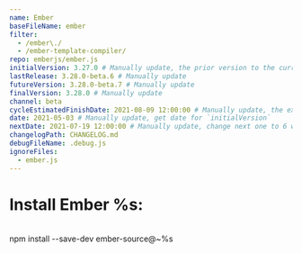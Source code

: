 ```yaml
---
name: Ember
baseFileName: ember
filter:
  - /ember\./
  - /ember-template-compiler/
repo: emberjs/ember.js
initialVersion: 3.27.0 # Manually update, the prior version to the current beta. See https://libraries.io/npm/ember-source throughout
lastRelease: 3.28.0-beta.6 # Manually update
futureVersion: 3.28.0-beta.7 # Manually update
finalVersion: 3.28.0 # Manually update
channel: beta
cycleEstimatedFinishDate: 2021-08-09 12:00:00 # Manually update, the expected date of the finalVersion release
date: 2021-05-03 # Manually update, get date for `initialVersion`
nextDate: 2021-07-19 12:00:00 # Manually update, change next one to 6 weeks from this date...regardless of delays in the release
changelogPath: CHANGELOG.md
debugFileName: .debug.js
ignoreFiles:
  - ember.js
---
```

# Install Ember %s:
<br>
npm install --save-dev ember-source@~%s
